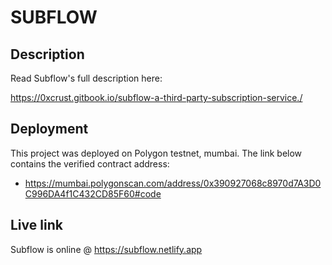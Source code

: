 # SUBFLOW

## Description
Read Subflow's full description here:

https://0xcrust.gitbook.io/subflow-a-third-party-subscription-service./

## Deployment
This project was deployed on Polygon testnet, mumbai. The link below contains the verified contract address:

- https://mumbai.polygonscan.com/address/0x390927068c8970d7A3D0C996DA4f1C432CD85F60#code

## Live link
Subflow is online @ https://subflow.netlify.app


